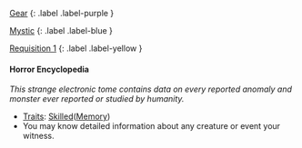 
[Gear](Game/Gear-List)
{: .label .label-purple }

[Mystic](Game/Mystic)
{: .label .label-blue }

[Requisition 1](Game/Deployment#Requisition)
{: .label .label-yellow }
#### Horror Encyclopedia
*This strange electronic tome contains data on every reported anomaly and monster ever reported or studied by humanity.*
* [Traits](Game/Core/Gear#Traits): [Skilled](Game/Core/Blocks/Skilled)([Memory](Game/Core/Intelligence#Memory))
* You may know detailed information about any creature or event your witness.

